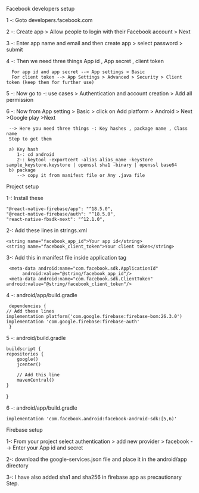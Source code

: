 Facebook developers setup

1 -: Goto developers.facebook.com

2 -: Create app > Allow people to login with their  Facebook account > Next

3 -: Enter app name and email and then create app > select password > submit

4 -: Then we need three things  App id , App secret , client token

      For app id and app secret --> App settings > Basic 
      For client token --> App Settings > Advanced > Security > Client token (keep them for further use)

5 -: Now go to -: use cases > Authentication and account creation > Add all permission

6 -: Now from App setting > Basic  > click on Add platform  > Android > Next >Google play >Next

     --> Here you need three things -: Key hashes , package name , Class name
     Step to get them

     a) Key hash
        1-: cd android 
        2-: keytool -exportcert -alias alias_name -keystore sample_keystore.keystore | openssl sha1 -binary | openssl base64
     b) package
        --> copy it from manifest file or Any .java file

Project setup

1-: Install these 

    "@react-native-firebase/app": "^18.5.0",
    "@react-native-firebase/auth": "^18.5.0",
    "react-native-fbsdk-next": "^12.1.0",

2-: Add these lines in strings.xml
    
 
    <string name="facebook_app_id">Your app id</string>
    <string name="facebook_client_token">Your client token</string>

3-: Add this in manifest file inside application tag

     <meta-data android:name="com.facebook.sdk.ApplicationId"
          android:value="@string/facebook_app_id"/>
     <meta-data android:name="com.facebook.sdk.ClientToken" android:value="@string/facebook_client_token"/>

4 -: android/app/build.gradle

     dependencies {
    // Add these lines
    implementation platform('com.google.firebase:firebase-bom:26.3.0')
    implementation 'com.google.firebase:firebase-auth'
     }

5 -: android/build.gradle

    buildscript {
    repositories {
        google()
        jcenter()

        // Add this line
        mavenCentral()
    }
   }

6 -: android/app/build.gradle

    implementation 'com.facebook.android:facebook-android-sdk:[5,6)'


Firebase setup

1-: From your project select authentication > add new provider > facebook 
    --> Enter your App id and secret

2-: download the google-services.json file and place it in the android/app directory

3-: I have also added sha1 and sha256 in firebase app as precautionary Step. 
